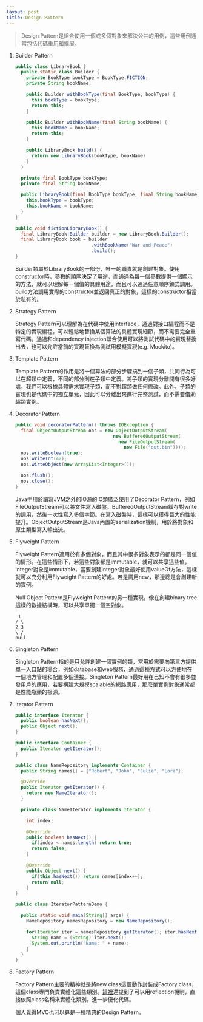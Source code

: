```yaml
---
layout: post
title: Design Pattern
---
```


> Design Pattern是組合使用一個或多個對象來解決公共的用例，這些用例通常包括代碼重用和擴展。

1. Builder Pattern

    ```java
    public class LibraryBook {
      public static class Builder {
        private BookType bookType = BookType.FICTION;
        private String bookName;

        public Builder withBookType(final BookType, bookType) {
          this.bookType = bookType;
          return this;
        }

        public Builder withBookName(final String bookName) {
          this.bookName = bookName;
          return this;
        }

        public LibraryBook build() {
          return new LibraryBook(bookType, bookName)
        }
      }

      private final BookType bookType;
      private final String bookName;

      public LibraryBook(final BookType bookType, final String bookName) {
        this.bookType = bookType;
        this.bookName = bookName;
      }
    }
    ```
    ```java
    public void fictionLibraryBook() {
      final LibraryBook.Builder builder = new LibraryBook.Builder();
      final LibraryBook book = builder
                                .withBookName("War and Peace")
                                .build();
    }
    ```
    Builder類屬於LibraryBook的一部份，唯一的職責就是創建對象。使用constructor時，參數的順序決定了用途，而通過為每一個參數提供一個顯示的方法，就可以理解每一個值的具體用途，而且可以通過任意順序鍊式調用。build方法調用實際的constructor並返回真正的對象，這樣的constructor相當於私有的。

2. Strategy Pattern

    Strategy Pattern可以理解為在代碼中使用interface，通過對接口編程而不是特定的實現編程，可以輕鬆地替換某個算法的具體實現細節，而不需要完全重寫代碼。通過和dependency injection聯合使用可以將測試代碼中的實現替換出去，也可以允許當前的實現替換為測試用模擬實現(e.g. Mockito)。

3. Template Pattern

    Template Pattern的作用是將一個算法的部分步驟搞到一個子類，共同行為可以在超類中定義，不同的部分則在子類中定義。將子類的實現分離開有很多好處，我們可以根據具體需求實現子類，而不對超類做任何修改。此外，子類的實現也是代碼中的獨立單元，因此可以分離出來進行完整測試，而不需要借助超類實例。

4. Decorator Pattern

    ```java
    public void decoratorPattern() throws IOException {
      final ObjectOutputStream oos = new ObjectOutputStream(
                                        new BufferedOutputStream(
                                          new FileOutputStream(
                                            new File("out.bin"))));
      oos.writeBoolean(true);
      oos.writeInt(42);
      oos.wirteObject(new ArrayList<Integer>());

      oos.flush();
      oos.close();
    }
    ```
    Java中用於讀寫JVM之外的IO源的IO類廣泛使用了Decorator Pattern，例如FileOutputStream可以將文件寫入磁盤。BufferedOutputStream緩存對write的調用，然後一次性寫入多個字節。在寫入磁盤時，這樣可以獲得巨大的性能提升。ObjectOutputStream是Java內置的serialization機制，用於將對象和原生類型寫入輸出流。

5. Flyweight Pattern

    Flyweight Pattern適用於有多個對象，而且其中很多對象表示的都是同一個值的情形。在這些情形下，若這些對象都是immutable，就可以共享這些值。Integer對象是immutable，當要創建Integer對象最好使用valueOf方法，這樣就可以充分利用Flyweight Pattern的好處。若是調用new，那邊總是會創建新的實例。

    Null Object Pattern是Flyweight Pattern的另一種實現，像在創建binary tree這樣的數據結構時，可以共享單獨一個空對象。
    ```
     1
    / \
    2 3
    \ /
    null
    ```

6. Singleton Pattern

    Singleton Pattern指的是只允許創建一個實例的類，常用於需要向第三方提供單一入口點的場合，例如database和web服務，通過這種方式可以方便地在一個地方管理和配置多個連接。Singleton Pattern最好用在已知不會有很多並發用戶的應用，若要構建大規模scalable的網路應用，那麼單實例對象通常都是性能瓶頸的根源。

7. Iterator Pattern

    ```java
    public interface Iterator {
      public boolean hasNext();
      public Object next();
    }
    ```
    ```java
    public interface Container {
      public Iterator getIterator();
    }
    ```
    ```java
    public class NameRepository implements Container {
      public String names[] = {"Robert", "John", "Julie", "Lora"};

      @Override
      public Iterator getIterator() {
        return new NameIterator();
      }

      private class NameIterator implements Iterator {

        int index;

        @Override
        public boolean hasNext() {
          if(index < names.length) return true;
          return false;
        }

        @Override
        public Object next() {
          if(this.hasNext()) return names[index++];
          return null;
        }
    }
    ```
    ```java
    public class IteratorPatternDemo {

      public static void main(String[] args) {
        NameRepository namesRepository = new NameRepository();

        for(Iterator iter = namesRepository.getIterator(); iter.hasNext();) {
          String name = (String) iter.next();
          System.out.println("Name: " + name);
        }
      }
    }
    ```

8. Factory Pattern

    Factory Pattern主要的精神就是將new class這個動作封裝成Factory class，這個class專門負責實體化這些類別。[這裡](https://blog.amowu.com/2009/08/factory-pattern.html)還提到了可以用reflection機制，直接依照class名稱來實體化類別，進一步優化代碼。

    個人覺得MVC也可以算是一種精典的Design Pattern。
